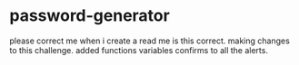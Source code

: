 # password-generator
please correct me when i create a read me is this correct. making changes to this challenge. added functions variables confirms to all the alerts. 
